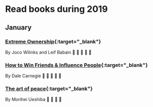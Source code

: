 # Read books during 2019

## January ##
### [Extreme Ownership](https://www.amazon.com/Extreme-Ownership-U-S-Navy-SEALs/dp/1250183863/ref=sr_1_2?ie=UTF8&qid=1549010258&sr=8-2&keywords=extreme+ownership){:target="_blank"} ###
By Joco Wilinks and Leif Babain :notebook_with_decorative_cover: :notebook_with_decorative_cover: :notebook_with_decorative_cover: :notebook_with_decorative_cover: :notebook_with_decorative_cover:

### [How to Win Friends & Influence People](https://www.amazon.com/How-Friends-Influence-People-Paperback/dp/B00AZS50G6/ref=sr_1_6?ie=UTF8&qid=1549010396&sr=8-6&keywords=how+to+win+friends+and+influence+people+by+dale+carnegie){:target="_blank"} ###
By Dale Carnegie :notebook_with_decorative_cover: :notebook_with_decorative_cover: :notebook_with_decorative_cover: :notebook_with_decorative_cover: :notebook_with_decorative_cover:

### [The art of peace](https://www.amazon.com/Art-Peace-Teachings-Founder-Aikido/dp/0877738513/ref=sr_1_1?ie=UTF8&qid=1549010459&sr=8-1&keywords=The+art+of+peace){:target="_blank"} ### 
By Morihei Ueshiba :notebook_with_decorative_cover: :notebook_with_decorative_cover: :notebook_with_decorative_cover: :notebook_with_decorative_cover:
